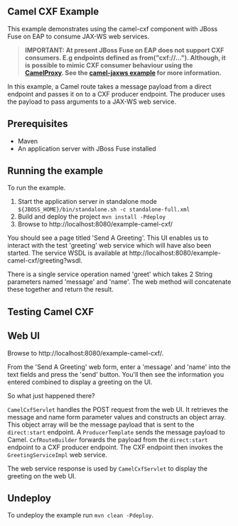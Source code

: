 Camel CXF Example
-----------------

This example demonstrates using the camel-cxf component with JBoss Fuse on EAP to consume JAX-WS web services.

> **IMPORTANT: At present JBoss Fuse on EAP does not support CXF consumers. E.g endpoints defined as from("cxf://...").
Although, it is possible to mimic CXF consumer behaviour using the [CamelProxy](http://camel.apache.org/using-camelproxy.html).
See the [camel-jaxws example](../camel-jaxws/README.md) for more information.**

In this example, a Camel route takes a message payload from a direct endpoint and passes it on to a CXF producer endpoint. The producer uses the payload
to pass arguments to a JAX-WS web service.

Prerequisites
-------------

* Maven
* An application server with JBoss Fuse installed

Running the example
-------------------

To run the example.

1. Start the application server in standalone mode `${JBOSS_HOME}/bin/standalone.sh -c standalone-full.xml`
2. Build and deploy the project `mvn install -Pdeploy`
3. Browse to http://localhost:8080/example-camel-cxf/

You should see a page titled 'Send A Greeting'. This UI enables us to interact with the test 'greeting' web service which will have also been
started. The service WSDL is available at http://localhost:8080/example-camel-cxf/greeting?wsdl.

There is a single service operation named 'greet' which takes 2 String parameters named 'message' and 'name'. The web method will concatenate these
together and return the result.

Testing Camel CXF
-----------------

Web UI
------

Browse to http://localhost:8080/example-camel-cxf/.

From the 'Send A Greeting' web form, enter a 'message' and 'name' into the text fields and press the 'send' button. You'll then
see the information you entered combined to display a greeting on the UI.

So what just happened there?

`CamelCxfServlet` handles the POST request from the web UI. It retrieves the message and name form parameter values and constructs an
object array. This object array will be the message payload that is sent to the `direct:start` endpoint. A `ProducerTemplate`
sends the message payload to Camel. `CxfRouteBuilder` forwards the payload from the `direct:start` endpoint to a CXF producer endpoint. The CXF endpoint
then invokes the `GreetingServiceImpl` web service.

The web service response is used by `CamelCxfServlet` to display the greeting on the web UI.

## Undeploy

To undeploy the example run `mvn clean -Pdeploy`.
